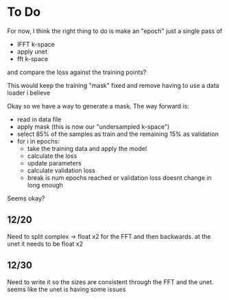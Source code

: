 # To Do

For now, I think the right thing to do is make an "epoch" just a single pass of 
 - IFFT k-space
 - apply unet
 - fft k-space

and compare the loss against the training points?

This would keep the training "mask" fixed and remove having to use a data loader i believe

Okay so we have a way to generate a mask. The way forward is:

 - read in data file
 - apply mask (this is now our "undersampled k-space")
 - select 85% of the samples as train and the remaining 15% as validation
 - for i in epochs:
   - take the training data and apply the model
   - calculate the loss
   - update parameters
   - calculate validation loss
   - break is num epochs reached or validation loss doesnt change in long enough

Seems okay?

## 12/20
Need to split complex -> float x2 for the FFT and then backwards. at the unet it needs to be float x2

## 12/30
Need to write it so the sizes are consistent through the FFT and the unet. seems like the unet is having some issues

